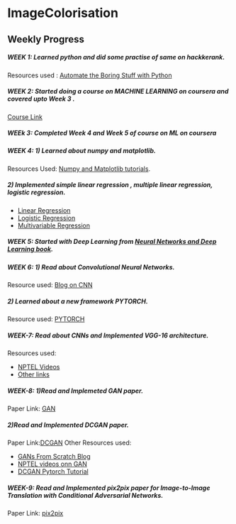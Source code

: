 # ImageColorisation

## Weekly Progress
 ##### WEEK 1: Learned python and did some practise of same on hackkerank.
 Resources used : [Automate the Boring Stuff with Python](https://automatetheboringstuff.com/2e/)
 
 ##### WEEK 2: Started doing a course on MACHINE LEARNING on coursera and covered upto Week 3 .
 [Course Link](https://www.coursera.org/learn/machine-learning?action=enroll&authMode=signup)

 ##### WEEk 3: Completed Week 4 and Week 5 of course on ML on coursera
 
 ##### WEEK 4: 1) Learned about numpy and matplotlib.
 Resources Used: [Numpy and Matplotlib tutorials](https://cs231n.github.io/python-numpy-tutorial/).
 ##### 2) Implemented simple linear regression , multiple linear regression, logistic regression.
  * [Linear Regression](https://github.com/vrinda01go/ImageColorisation/blob/main/LINEAR_REGRESSION.ipynb)
  * [Logistic Regression](https://github.com/vrinda01go/ImageColorisation/blob/main/LOGISTIC_REGRESSION.ipynb)
  * [Multivariable Regression](https://github.com/vrinda01go/ImageColorisation/blob/main/MULTIVARIABLE_REGRESSION.ipynb) 
                  
 ##### WEEK 5: Started with Deep Learning from [Neural Networks and Deep Learning book](http://neuralnetworksanddeeplearning.com/). 
 
 ##### WEEK 6: 1) Read about Convolutional Neural Networks.
  Resource used: [Blog on CNN](https://www.google.com/amp/s/ujjwalkarn.me/2016/08/11/intuitive-explanation-convnets/amp/)
  ##### 2) Learned about a new framework PYTORCH.
  Resource used: [PYTORCH](https://pytorch.org/tutorials/beginner/basics/intro.html)
  
##### WEEK-7: Read about CNNs and Implemented VGG-16 architecture.
Resources used:
 * [NPTEL Videos](https://www.youtube.com/playlist?list=PLyqSpQzTE6M-SISTunGRBRiZk7opYBf_K)
 * [Other links](https://datascience.stackexchange.com/questions/9175/how-do-subsequent-convolution-layers-work)
                            
##### WEEK-8: 1)Read and Implemeted **GAN** paper.
   Paper Link: [GAN](https://arxiv.org/abs/1406.2661)
##### 2)Read and Implemented **DCGAN** paper.
   Paper Link:[DCGAN](https://arxiv.org/abs/1511.06434)
   Other Resources used:
   * [GANs From Scratch Blog](https://medium.com/ai-society/gans-from-scratch-1-a-deep-introduction-with-code-in-pytorch-and-tensorflow-cb03cdcdba0f)
   * [NPTEL videos onn GAN](https://www.youtube.com/watch?v=MKedB9qOHi4)
   * [DCGAN Pytorch Tutorial](https://pytorch.org/tutorials/beginner/dcgan_faces_tutorial.html)
                         
 ##### WEEK-9: Read and Implemented **pix2pix** paper for Image-to-Image Translation with Conditional Adversarial Networks.
 Paper Link: [pix2pix](https://arxiv.org/abs/1611.07004)
 
                          
   
